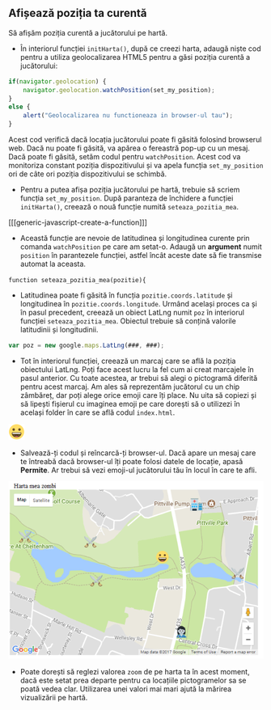 ## Afișează poziția ta curentă

Să afișăm poziția curentă a jucătorului pe hartă.

+ În interiorul funcției `initHarta()`, după ce creezi harta, adaugă niște cod pentru a utiliza geolocalizarea HTML5 pentru a găsi poziția curentă a jucătorului:

```javascript
if(navigator.geolocation) {
    navigator.geolocation.watchPosition(set_my_position);
}
else {
    alert("Geolocalizarea nu functioneaza in browser-ul tau");
}
```

Acest cod verifică dacă locația jucătorului poate fi găsită folosind browserul web. Dacă nu poate fi găsită, va apărea o fereastră pop-up cu un mesaj. Dacă poate fi găsită, setăm codul pentru `watchPosition`. Acest cod va monitoriza constant poziția dispozitivului și va apela funcția `set_my_position` ori de câte ori poziția dispozitivului se schimbă.

+ Pentru a putea afișa poziția jucătorului pe hartă, trebuie să scriem funcția `set_my_position`. După paranteza de închidere a funcției `initHarta()`, creează o nouă funcție numită `seteaza_pozitia_mea`.

[[[generic-javascript-create-a-function]]]

+ Această funcție are nevoie de latitudinea și longitudinea curente prin comanda `watchPosition` pe care am setat-o. Adaugă un **argument** numit `position` în parantezele funcției, astfel încât aceste date să fie transmise automat la aceasta.

`function seteaza_pozitia_mea(pozitie){`

+ Latitudinea poate fi găsită în funcția `pozitie.coords.latitude` și longitudinea în `pozitie.coords.longitude`. Urmând același proces ca și în pasul precedent, creează un obiect LatLng numit `poz` în interiorul funcției `seteaza_pozitia_mea`. Obiectul trebuie să conțină valorile latitudinii și longitudinii.

```JavaScript
var poz = new google.maps.LatLng(###, ###);
```

+ Tot în interiorul funcției, creează un marcaj care se află la poziția obiectului LatLng. Poți face acest lucru la fel cum ai creat marcajele în pasul anterior. Cu toate acestea, ar trebui să alegi o pictogramă diferită pentru acest marcaj. Am ales să reprezentăm jucătorul cu un chip zâmbăreț, dar poți alege orice emoji care îți place. Nu uita să copiezi și să lipești fișierul cu imaginea emoji pe care dorești să o utilizezi în același folder în care se află codul `index.html`.

![Jucător emoji](images/player.png)

+ Salvează-ți codul și reîncarcă-ți browser-ul. Dacă apare un mesaj care te întreabă dacă browser-ul îți poate folosi datele de locație, apasă **Permite**. Ar trebui să vezi emoji-ul jucătorului tău în locul în care te afli.

![Unde te afli pe hartă](images/location-map.png)

+ Poate dorești să reglezi valorea `zoom` de pe harta ta în acest moment, dacă este setat prea departe pentru ca locațiile pictogramelor sa se poată vedea clar. Utilizarea unei valori mai mari ajută la mărirea vizualizării pe hartă.